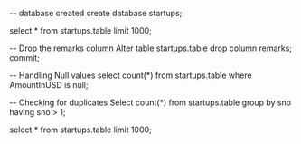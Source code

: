 -- database created
create database startups;

select * from startups.table limit 1000;

-- Drop the remarks column
Alter table startups.table
drop column remarks;
commit;

-- Handling Null values
select count(*) from startups.table
where AmountInUSD is null;

-- Checking for duplicates
Select count(*) from startups.table
group by sno
having sno > 1;

select * from startups.table limit 1000;

